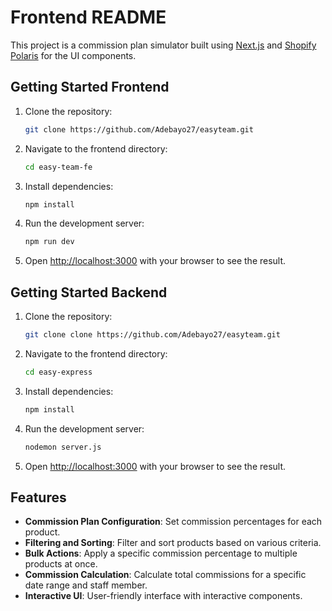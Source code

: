 # Frontend README

This project is a commission plan simulator built using [Next.js](https://nextjs.org/) and [Shopify Polaris](https://polaris.shopify.com/) for the UI components.

## Getting Started Frontend

1. Clone the repository:

    ```bash
    git clone https://github.com/Adebayo27/easyteam.git
    ```

2. Navigate to the frontend directory:

    ```bash
    cd easy-team-fe
    ```

3. Install dependencies:

    ```bash
    npm install
    ```

4. Run the development server:

    ```bash
    npm run dev
    ```

5. Open [http://localhost:3000](http://localhost:3000) with your browser to see the result.

## Getting Started Backend

1. Clone the repository:

    ```bash
    git clone clone https://github.com/Adebayo27/easyteam.git
    ```

2. Navigate to the frontend directory:

    ```bash
    cd easy-express
    ```

3. Install dependencies:

    ```bash
    npm install
    ```

4. Run the development server:

    ```bash
    nodemon server.js
    ```

5. Open [http://localhost:3000](http://localhost:5000) with your browser to see the result.



## Features

- **Commission Plan Configuration**: Set commission percentages for each product.
- **Filtering and Sorting**: Filter and sort products based on various criteria.
- **Bulk Actions**: Apply a specific commission percentage to multiple products at once.
- **Commission Calculation**: Calculate total commissions for a specific date range and staff member.
- **Interactive UI**: User-friendly interface with interactive components.
